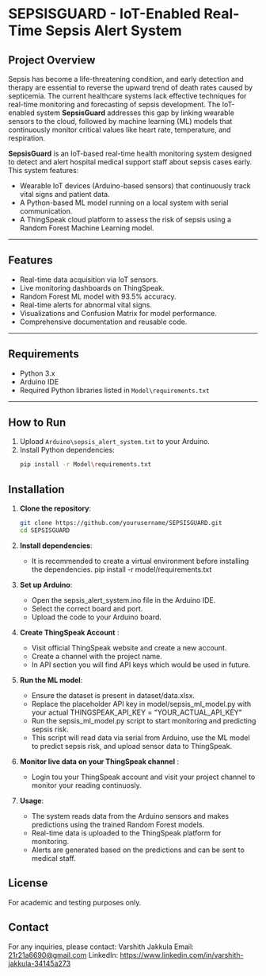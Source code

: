 # SEPSISGUARD - IoT-Enabled Real-Time Sepsis Alert System

## Project Overview

Sepsis has become a life-threatening condition, and early detection and therapy are essential to reverse the upward trend of death rates caused by septicemia. The current healthcare systems lack effective techniques for real-time monitoring and forecasting of sepsis development. The IoT-enabled system **SepsisGuard** addresses this gap by linking wearable sensors to the cloud, followed by machine learning (ML) models that continuously monitor critical values like heart rate, temperature, and respiration.

**SepsisGuard** is an IoT-based real-time health monitoring system designed to detect and alert hospital medical support staff about sepsis cases early. 
This system features:
- Wearable IoT devices (Arduino-based sensors) that continuously track vital signs and patient data.
- A Python-based ML model running on a local system with serial communication.
- A ThingSpeak cloud platform to assess the risk of sepsis using a Random Forest Machine Learning model.


---

## Features

- Real-time data acquisition via IoT sensors.
- Live monitoring dashboards on ThingSpeak.
- Random Forest ML model with 93.5% accuracy.
- Real-time alerts for abnormal vital signs.
- Visualizations and Confusion Matrix for model performance.
- Comprehensive documentation and reusable code.

---

## Requirements

- Python 3.x  
- Arduino IDE  
- Required Python libraries listed in `Model\requirements.txt`

---

## How to Run

1. Upload `Arduino\sepsis_alert_system.txt` to your Arduino.
2. Install Python dependencies:
   ```bash
   pip install -r Model\requirements.txt


## Installation

1. **Clone the repository**:
   ```bash
   git clone https://github.com/yourusername/SEPSISGUARD.git
   cd SEPSISGUARD

2. **Install dependencies**:
    - It is recommended to create a virtual environment before installing the dependencies.
    pip install -r model/requirements.txt

3. **Set up Arduino**:
    - Open the sepsis_alert_system.ino file in the Arduino IDE.
    - Select the correct board and port.
    - Upload the code to your Arduino board.

3. **Create ThingSpeak Account** : 
    - Visit official ThingSpeak website and create a new account.
    - Create a channel with the project name.
    - In API section you will find API keys which would be used in future.

3. **Run the ML model**:  
    - Ensure the dataset is present in dataset/data.xlsx.
    - Replace the placeholder API key in model/sepsis_ml_model.py with your actual 
        THINGSPEAK_API_KEY = "YOUR_ACTUAL_API_KEY"
    - Run the sepsis_ml_model.py script to start monitoring and predicting sepsis risk.
    - This script will read data via serial from Arduino, use the ML model to predict      sepsis risk, and upload sensor data to ThingSpeak.

4. **Monitor live data on your ThingSpeak channel** :
    - Login tou your ThingSpeak account and visit your project channel to monitor your reading continuosly.

5. **Usage**: 
    - The system reads data from the Arduino sensors and makes predictions using the trained Random Forest models.
    - Real-time data is uploaded to the ThingSpeak platform for monitoring.
    - Alerts are generated based on the predictions and can be sent to medical staff.

## License
For academic and testing purposes only.

## Contact
For any inquiries, please contact:
Varshith Jakkula
Email: 21r21a6690@gmail.com
LinkedIn: https://www.linkedin.com/in/varshith-jakkula-34145a273